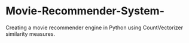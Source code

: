 # Movie-Recommender-System-
Creating a movie recommender engine in Python using CountVectorizer similarity measures.
